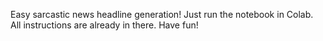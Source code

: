 Easy sarcastic news headline generation!
Just run the notebook in Colab.  All instructions are already in there.
Have fun!
